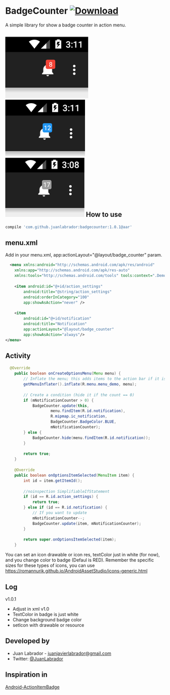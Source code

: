 # BadgeCounter  [ ![Download](https://api.bintray.com/packages/juanlabrador/maven/BadgeCounter/images/download.svg) ](https://bintray.com/juanlabrador/maven/BadgeCounter/_latestVersion)
A simple library for show a badge counter in action menu.

![BadgeCounter](screen/red.png)
![BadgeCounter](screen/blue.png)
![BadgeCounter](screen/gray.png)
How to use
----------
```groovy
compile 'com.github.juanlabrador:badgecounter:1.0.1@aar'
```
menu.xml
--------
Add in your menu.xml, app:actionLayout="@layout/badge_counter" param.

```xml
  <menu xmlns:android="http://schemas.android.com/apk/res/android"
    xmlns:app="http://schemas.android.com/apk/res-auto"
    xmlns:tools="http://schemas.android.com/tools" tools:context=".DemoActivity">

    <item android:id="@+id/action_settings"
        android:title="@string/action_settings"
        android:orderInCategory="100"
        app:showAsAction="never" />

    <item
        android:id="@+id/notification"
        android:title="Notification"
        app:actionLayout="@layout/badge_counter"
        app:showAsAction="always"/>
</menu>
```
Activity
--------
```java
  @Override
    public boolean onCreateOptionsMenu(Menu menu) {
        // Inflate the menu; this adds items to the action bar if it is present.
        getMenuInflater().inflate(R.menu.menu_demo, menu);

        // Create a condition (hide it if the count == 0)
        if (mNotificationCounter > 0) {
            BadgeCounter.update(this,
                    menu.findItem(R.id.notification),
                    R.mipmap.ic_notification,
                    BadgeCounter.BadgeColor.BLUE,
                    mNotificationCounter);
        } else {
            BadgeCounter.hide(menu.findItem(R.id.notification));
        }

        return true;
    }
    
    @Override
    public boolean onOptionsItemSelected(MenuItem item) {
        int id = item.getItemId();

        //noinspection SimplifiableIfStatement
        if (id == R.id.action_settings) {
            return true;
        } else if (id == R.id.notification) {
            // If you want to update
            mNotificationCounter--;
            BadgeCounter.update(item, mNotificationCounter);
        }

        return super.onOptionsItemSelected(item);
    }
```

You can set an icon drawable or icon res, textColor just in white (for now), and you change color to badge (Defaul is RED).
Remember the specific sizes for these types of icons, you can use <https://romannurik.github.io/AndroidAssetStudio/icons-generic.html>

Log
----
v1.0.1
- Adjust in xml
v1.0
- TextColor in badge is just white
- Change background badge color
- setIcon with drawable or resource

Developed by
------------

- Juan Labrador - <juanjavierlabrador@gmail.com>
- Twitter: <a href="https://twitter.com/juanlabrador">@JuanLabrador</a>

Inspiration in
--------------

<a href="https://github.com/mikepenz/Android-ActionItemBadge">Android-ActionItemBadge</a>
